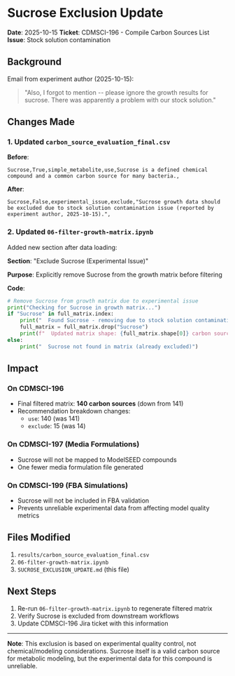 # Sucrose Exclusion Update

**Date**: 2025-10-15
**Ticket**: CDMSCI-196 - Compile Carbon Sources List
**Issue**: Stock solution contamination

## Background

Email from experiment author (2025-10-15):
> "Also, I forgot to mention -- please ignore the growth results for sucrose. There was apparently a problem with our stock solution."

## Changes Made

### 1. Updated `carbon_source_evaluation_final.csv`

**Before**:
```
Sucrose,True,simple_metabolite,use,Sucrose is a defined chemical compound and a common carbon source for many bacteria.,
```

**After**:
```
Sucrose,False,experimental_issue,exclude,"Sucrose growth data should be excluded due to stock solution contamination issue (reported by experiment author, 2025-10-15).",
```

### 2. Updated `06-filter-growth-matrix.ipynb`

Added new section after data loading:

**Section**: "Exclude Sucrose (Experimental Issue)"

**Purpose**: Explicitly remove Sucrose from the growth matrix before filtering

**Code**:
```python
# Remove Sucrose from growth matrix due to experimental issue
print("Checking for Sucrose in growth matrix...")
if "Sucrose" in full_matrix.index:
    print("  Found Sucrose - removing due to stock solution contamination issue")
    full_matrix = full_matrix.drop("Sucrose")
    print(f"  Updated matrix shape: {full_matrix.shape[0]} carbon sources × {full_matrix.shape[1]} organisms")
else:
    print("  Sucrose not found in matrix (already excluded)")
```

## Impact

### On CDMSCI-196
- Final filtered matrix: **140 carbon sources** (down from 141)
- Recommendation breakdown changes:
  - `use`: 140 (was 141)
  - `exclude`: 15 (was 14)

### On CDMSCI-197 (Media Formulations)
- Sucrose will not be mapped to ModelSEED compounds
- One fewer media formulation file generated

### On CDMSCI-199 (FBA Simulations)
- Sucrose will not be included in FBA validation
- Prevents unreliable experimental data from affecting model quality metrics

## Files Modified

1. `results/carbon_source_evaluation_final.csv`
2. `06-filter-growth-matrix.ipynb`
3. `SUCROSE_EXCLUSION_UPDATE.md` (this file)

## Next Steps

1. Re-run `06-filter-growth-matrix.ipynb` to regenerate filtered matrix
2. Verify Sucrose is excluded from downstream workflows
3. Update CDMSCI-196 Jira ticket with this information

---

**Note**: This exclusion is based on experimental quality control, not chemical/modeling considerations. Sucrose itself is a valid carbon source for metabolic modeling, but the experimental data for this compound is unreliable.
